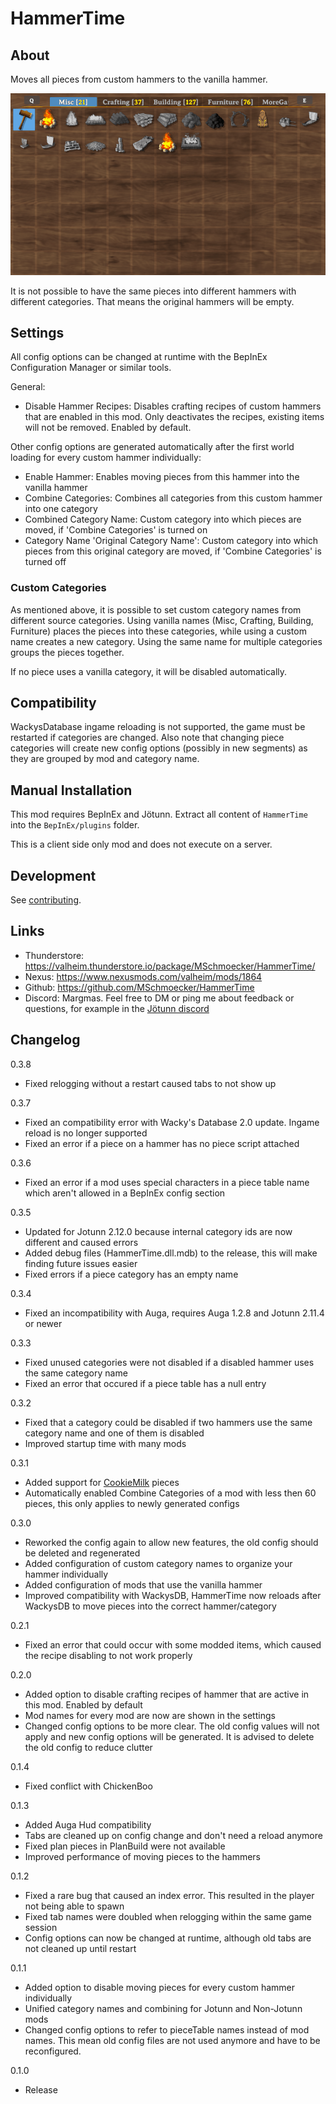 # HammerTime


## About
Moves all pieces from custom hammers to the vanilla hammer.

![hammertime](https://raw.githubusercontent.com/MSchmoecker/HammerTime/master/Docs/HammerTimePreview.gif)

It is not possible to have the same pieces into different hammers with different categories.
That means the original hammers will be empty.


## Settings
All config options can be changed at runtime with the BepInEx Configuration Manager or similar tools.

General:
- Disable Hammer Recipes: Disables crafting recipes of custom hammers that are enabled in this mod.
  Only deactivates the recipes, existing items will not be removed. Enabled by default.

Other config options are generated automatically after the first world loading for every custom hammer individually:
- Enable Hammer: Enables moving pieces from this hammer into the vanilla hammer
- Combine Categories: Combines all categories from this custom hammer into one category
- Combined Category Name: Custom category into which pieces are moved, if 'Combine Categories' is turned on
- Category Name 'Original Category Name': Custom category into which pieces from this original category are moved, if 'Combine Categories' is turned off


### Custom Categories
As mentioned above, it is possible to set custom category names from different source categories.
Using vanilla names (Misc, Crafting, Building, Furniture) places the pieces into these categories, while using a custom name creates a new category.
Using the same name for multiple categories groups the pieces together.

If no piece uses a vanilla category, it will be disabled automatically.


## Compatibility

WackysDatabase ingame reloading is not supported, the game must be restarted if categories are changed.
Also note that changing piece categories will create new config options (possibly in new segments) as they are grouped by mod and category name.


## Manual Installation
This mod requires BepInEx and Jötunn.
Extract all content of `HammerTime` into the `BepInEx/plugins` folder.

This is a client side only mod and does not execute on a server.


## Development
See [contributing](https://github.com/MSchmoecker/HammerTime/blob/master/CONTRIBUTING.md).


## Links
- Thunderstore: https://valheim.thunderstore.io/package/MSchmoecker/HammerTime/
- Nexus: https://www.nexusmods.com/valheim/mods/1864
- Github: https://github.com/MSchmoecker/HammerTime
- Discord: Margmas. Feel free to DM or ping me about feedback or questions, for example in the [Jötunn discord](https://discord.gg/DdUt6g7gyA)


## Changelog

0.3.8
- Fixed relogging without a restart caused tabs to not show up

0.3.7
- Fixed an compatibility error with Wacky's Database 2.0 update. Ingame reload is no longer supported
- Fixed an error if a piece on a hammer has no piece script attached

0.3.6
- Fixed an error if a mod uses special characters in a piece table name which aren't allowed in a BepInEx config section

0.3.5
- Updated for Jotunn 2.12.0 because internal category ids are now different and caused errors
- Added debug files (HammerTime.dll.mdb) to the release, this will make finding future issues easier
- Fixed errors if a piece category has an empty name

0.3.4
- Fixed an incompatibility with Auga, requires Auga 1.2.8 and Jotunn 2.11.4 or newer

0.3.3
- Fixed unused categories were not disabled if a disabled hammer uses the same category name
- Fixed an error that occured if a piece table has a null entry

0.3.2
- Fixed that a category could be disabled if two hammers use the same category name and one of them is disabled
- Improved startup time with many mods

0.3.1
- Added support for [CookieMilk](https://valheim.thunderstore.io/package/CookieMilk/) pieces
- Automatically enabled Combine Categories of a mod with less then 60 pieces, this only applies to newly generated configs

0.3.0
- Reworked the config again to allow new features, the old config should be deleted and regenerated
- Added configuration of custom category names to organize your hammer individually
- Added configuration of mods that use the vanilla hammer
- Improved compatibility with WackysDB, HammerTime now reloads after WackysDB to move pieces into the correct hammer/category

0.2.1
- Fixed an error that could occur with some modded items, which caused the recipe disabling to not work properly

0.2.0
- Added option to disable crafting recipes of hammer that are active in this mod. Enabled by default
- Mod names for every mod are now are shown in the settings
- Changed config options to be more clear.
  The old config values will not apply and new config options will be generated.
  It is advised to delete the old config to reduce clutter

0.1.4
- Fixed conflict with ChickenBoo

0.1.3
- Added Auga Hud compatibility
- Tabs are cleaned up on config change and don't need a reload anymore
- Fixed plan pieces in PlanBuild were not available
- Improved performance of moving pieces to the hammers

0.1.2
- Fixed a rare bug that caused an index error. This resulted in the player not being able to spawn
- Fixed tab names were doubled when relogging within the same game session
- Config options can now be changed at runtime, although old tabs are not cleaned up until restart

0.1.1
- Added option to disable moving pieces for every custom hammer individually
- Unified category names and combining for Jotunn and Non-Jotunn mods
- Changed config options to refer to pieceTable names instead of mod names.
  This mean old config files are not used anymore and have to be reconfigured.

0.1.0
- Release
